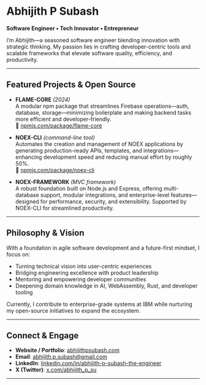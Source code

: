 #  Abhijith P Subash

**Software Engineer • Tech Innovator • Entrepreneur**

I’m Abhijith—a seasoned software engineer blending innovation with strategic thinking. My passion lies in crafting developer-centric tools and scalable frameworks that elevate software quality, efficiency, and productivity.

---

##  Featured Projects & Open Source

- **FLAME-CORE** *(2024)*  
  A modular npm package that streamlines Firebase operations—auth, database, storage—minimizing boilerplate and making backend tasks more efficient and developer-friendly.  
  🔗 [npmjs.com/package/flame-core](https://www.npmjs.com/package/flame-core)

- **NOEX-CLI** *(command-line tool)*  
  Automates the creation and management of NOEX applications by generating production-ready APIs, templates, and integrations—enhancing development speed and reducing manual effort by roughly 50%.  
  🔗 [npmjs.com/package/noex-cli](https://www.npmjs.com/package/noex-cli)

- **NOEX-FRAMEWORK** *(MVC framework)*  
  A robust foundation built on Node.js and Express, offering multi-database support, modular integrations, and enterprise-level features—designed for performance, security, and extensibility. Supported by NOEX-CLI for streamlined productivity.

---

##  Philosophy & Vision

With a foundation in agile software development and a future-first mindset, I focus on:

- Turning technical vision into user-centric experiences  
- Bridging engineering excellence with product leadership  
- Mentoring and empowering developer communities  
- Deepening domain knowledge in AI, WebAssembly, Rust, and developer tooling  

Currently, I contribute to enterprise-grade systems at IBM while nurturing my open-source initiatives to expand the ecosystem.

---

##  Connect & Engage

- **Website / Portfolio**: [abhijithpsubash.com](https://abhijithpsubash.com)
- **Email**: [abhijith.p.subash@gmail.com](mailto:abhijith.p.subash@gmail.com)  
- **LinkedIn**: [linkedin.com/in/abhijith-p-subash-the-engineer](https://www.linkedin.com/in/abhijith-p-subash-the-engineer/)
- **X (Twitter)**: [x.com/abhijith_p_su](https://x.com/abhijith_p_su)  

---
